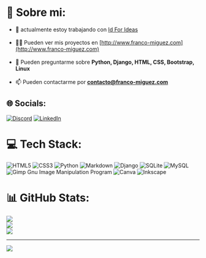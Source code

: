 # 💫 Sobre mi:
- 🔭 actualmente estoy trabajando con [Id For Ideas](http://www.idforideas.com/)<br><br>
- 👨‍💻 Pueden ver mis proyectos en [http://www.franco-miguez.com](http://www.franco-miguez.com)<br><br>
- 💬 Pueden preguntarme sobre **Python, Django, HTML, CSS, Bootstrap, Linux**<br><br>
- 📫 Pueden contactarme por **contacto@franco-miguez.com**


## 🌐 Socials:
[![Discord](https://img.shields.io/badge/Discord-%237289DA.svg?logo=discord&logoColor=white)](https://discord.gg/Franco-Miguez#1955) [![LinkedIn](https://img.shields.io/badge/LinkedIn-%230077B5.svg?logo=linkedin&logoColor=white)](https://linkedin.com/in/franco-miguez98) 

# 💻 Tech Stack:
![HTML5](https://img.shields.io/badge/html5-%23E34F26.svg?style=for-the-badge&logo=html5&logoColor=white) ![CSS3](https://img.shields.io/badge/css3-%231572B6.svg?style=for-the-badge&logo=css3&logoColor=white) ![Python](https://img.shields.io/badge/python-3670A0?style=for-the-badge&logo=python&logoColor=ffdd54) ![Markdown](https://img.shields.io/badge/markdown-%23000000.svg?style=for-the-badge&logo=markdown&logoColor=white) ![Django](https://img.shields.io/badge/django-%23092E20.svg?style=for-the-badge&logo=django&logoColor=white) ![SQLite](https://img.shields.io/badge/sqlite-%2307405e.svg?style=for-the-badge&logo=sqlite&logoColor=white) ![MySQL](https://img.shields.io/badge/mysql-%2300f.svg?style=for-the-badge&logo=mysql&logoColor=white) ![Gimp Gnu Image Manipulation Program](https://img.shields.io/badge/Gimp-657D8B?style=for-the-badge&logo=gimp&logoColor=FFFFFF) ![Canva](https://img.shields.io/badge/Canva-%2300C4CC.svg?style=for-the-badge&logo=Canva&logoColor=white) ![Inkscape](https://img.shields.io/badge/Inkscape-e0e0e0?style=for-the-badge&logo=inkscape&logoColor=080A13)
# 📊 GitHub Stats:
![](https://github-readme-stats.vercel.app/api?username=franco-miguez&theme=dark&hide_border=false&include_all_commits=false&count_private=false)<br/>
![](https://github-readme-streak-stats.herokuapp.com/?user=franco-miguez&theme=dark&hide_border=false)<br/>
![](https://github-readme-stats.vercel.app/api/top-langs/?username=franco-miguez&theme=dark&hide_border=false&include_all_commits=false&count_private=false&layout=compact)

---
[![](https://visitcount.itsvg.in/api?id=franco-miguez&icon=5&color=1)](https://visitcount.itsvg.in)

<!-- Proudly created with GPRM ( https://gprm.itsvg.in ) -->
